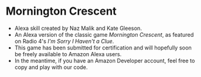 # Mornington Crescent

* Alexa skill created by Naz Malik and Kate Gleeson.
* An Alexa version of the classic game _Mornington Crescent_, as featured on Radio 4's _I'm Sorry I Haven't a Clue_.
* This game has been submitted for certification and will hopefully soon be freely available to Amazon Alexa users.
* In the meantime, if you have an Amazon Developer account, feel free to copy and play with our code.
